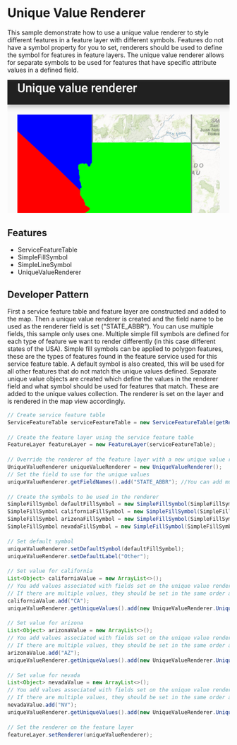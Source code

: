 # Unique Value Renderer

This sample demonstrate how to use a unique value renderer to style different features in a feature layer with different symbols. Features do not have a symbol property for you to set, renderers should be used to define the symbol for features in feature layers. The unique value renderer allows for separate symbols to be used for  features that have specific attribute values in a defined field.

![Unique Value Renderer App](unique-value-renderer.png)

## Features

* ServiceFeatureTable
* SimpleFillSymbol
* SimpleLineSymbol
* UniqueValueRenderer

## Developer Pattern

First a service feature table and feature layer are constructed and added to the map. Then a unique value renderer is created and the field name to be used as the renderer field is set ("STATE_ABBR"). You can use multiple fields, this sample only uses one. Multiple simple fill symbols are defined for each type of feature we want to render differently (in this case different states of the USA). Simple fill symbols can be applied to polygon features, these are the types of features found in the feature service used for this service feature table. A default symbol is also created, this will be used for all other features that do not match the unique values defined.  Separate unique value objects are created which define the values in the renderer field and what symbol should be used for features that match. These are added to the unique values collection. The renderer is set on the layer and is rendered in the map view accordingly.

```java
// Create service feature table
ServiceFeatureTable serviceFeatureTable = new ServiceFeatureTable(getResources().getString(R.string.sample_service_url));

// Create the feature layer using the service feature table
FeatureLayer featureLayer = new FeatureLayer(serviceFeatureTable);

// Override the renderer of the feature layer with a new unique value renderer
UniqueValueRenderer uniqueValueRenderer = new UniqueValueRenderer();
// Set the field to use for the unique values
uniqueValueRenderer.getFieldNames().add("STATE_ABBR"); //You can add multiple fields to be used for the renderer in the form of a list, in this case we are only adding a single field

// Create the symbols to be used in the renderer
SimpleFillSymbol defaultFillSymbol = new SimpleFillSymbol(SimpleFillSymbol.Style.NULL, Color.BLACK, new SimpleLineSymbol(SimpleLineSymbol.Style.SOLID, Color.GRAY, 2));
SimpleFillSymbol californiaFillSymbol = new SimpleFillSymbol(SimpleFillSymbol.Style.SOLID, Color.RED, new SimpleLineSymbol(SimpleLineSymbol.Style.SOLID, Color.RED, 2));
SimpleFillSymbol arizonaFillSymbol = new SimpleFillSymbol(SimpleFillSymbol.Style.SOLID, Color.GREEN, new SimpleLineSymbol(SimpleLineSymbol.Style.SOLID, Color.GREEN, 2));
SimpleFillSymbol nevadaFillSymbol = new SimpleFillSymbol(SimpleFillSymbol.Style.SOLID,Color.BLUE, new SimpleLineSymbol(SimpleLineSymbol.Style.SOLID, Color.BLUE, 2));

// Set default symbol
uniqueValueRenderer.setDefaultSymbol(defaultFillSymbol);
uniqueValueRenderer.setDefaultLabel("Other");

// Set value for california
List<Object> californiaValue = new ArrayList<>();
// You add values associated with fields set on the unique value renderer.
// If there are multiple values, they should be set in the same order as the fields are set
californiaValue.add("CA");
uniqueValueRenderer.getUniqueValues().add(new UniqueValueRenderer.UniqueValue("California", "State of California", californiaFillSymbol, californiaValue));

// Set value for arizona
List<Object> arizonaValue = new ArrayList<>();
// You add values associated with fields set on the unique value renderer.
// If there are multiple values, they should be set in the same order as the fields are set
arizonaValue.add("AZ");
uniqueValueRenderer.getUniqueValues().add(new UniqueValueRenderer.UniqueValue("Arizona", "State of Arizona", arizonaFillSymbol, arizonaValue));

// Set value for nevada
List<Object> nevadaValue = new ArrayList<>();
// You add values associated with fields set on the unique value renderer.
// If there are multiple values, they should be set in the same order as the fields are set
nevadaValue.add("NV");
uniqueValueRenderer.getUniqueValues().add(new UniqueValueRenderer.UniqueValue("Nevada", "State of Nevada", nevadaFillSymbol, nevadaValue));

// Set the renderer on the feature layer
featureLayer.setRenderer(uniqueValueRenderer);
```
